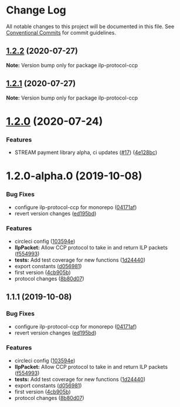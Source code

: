 # Change Log

All notable changes to this project will be documented in this file.
See [Conventional Commits](https://conventionalcommits.org) for commit guidelines.

## [1.2.2](https://github.com/interledgerjs/interledgerjs/compare/ilp-protocol-ccp@1.2.1...ilp-protocol-ccp@1.2.2) (2020-07-27)

**Note:** Version bump only for package ilp-protocol-ccp





## [1.2.1](https://github.com/interledgerjs/interledgerjs/compare/ilp-protocol-ccp@1.2.0...ilp-protocol-ccp@1.2.1) (2020-07-27)

**Note:** Version bump only for package ilp-protocol-ccp





# [1.2.0](https://github.com/interledgerjs/interledgerjs/compare/ilp-protocol-ccp@1.2.0-alpha.0...ilp-protocol-ccp@1.2.0) (2020-07-24)


### Features

* STREAM payment library alpha, ci updates ([#17](https://github.com/interledgerjs/interledgerjs/issues/17)) ([4e128bc](https://github.com/interledgerjs/interledgerjs/commit/4e128bcee372144c1324a73e8b51223a0b133f2e))





# 1.2.0-alpha.0 (2019-10-08)


### Bug Fixes

* configure ilp-protocol-ccp for monorepo ([04171af](https://github.com/interledgerjs/interledgerjs/commit/04171af))
* revert version changes ([ed195bd](https://github.com/interledgerjs/interledgerjs/commit/ed195bd))


### Features

* circleci config ([103594e](https://github.com/interledgerjs/interledgerjs/commit/103594e))
* **IlpPacket:** Allow CCP protocol to take in and return ILP packets ([f554993](https://github.com/interledgerjs/interledgerjs/commit/f554993))
* **tests:** Add test coverage for new functions ([1d24440](https://github.com/interledgerjs/interledgerjs/commit/1d24440))
* export constants ([d056981](https://github.com/interledgerjs/interledgerjs/commit/d056981))
* first version ([4cb905b](https://github.com/interledgerjs/interledgerjs/commit/4cb905b))
* protocol changes ([8b80d07](https://github.com/interledgerjs/interledgerjs/commit/8b80d07))





## 1.1.1 (2019-10-08)


### Bug Fixes

* configure ilp-protocol-ccp for monorepo ([04171af](https://github.com/interledgerjs/interledgerjs/commit/04171af))
* revert version changes ([ed195bd](https://github.com/interledgerjs/interledgerjs/commit/ed195bd))


### Features

* circleci config ([103594e](https://github.com/interledgerjs/interledgerjs/commit/103594e))
* **IlpPacket:** Allow CCP protocol to take in and return ILP packets ([f554993](https://github.com/interledgerjs/interledgerjs/commit/f554993))
* **tests:** Add test coverage for new functions ([1d24440](https://github.com/interledgerjs/interledgerjs/commit/1d24440))
* export constants ([d056981](https://github.com/interledgerjs/interledgerjs/commit/d056981))
* first version ([4cb905b](https://github.com/interledgerjs/interledgerjs/commit/4cb905b))
* protocol changes ([8b80d07](https://github.com/interledgerjs/interledgerjs/commit/8b80d07))
